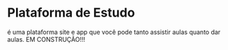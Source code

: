 # Plataforma de Estudo
 é uma plataforma site e app que você pode tanto assistir aulas quanto dar aulas.
        EM CONSTRUÇÃO!!!
